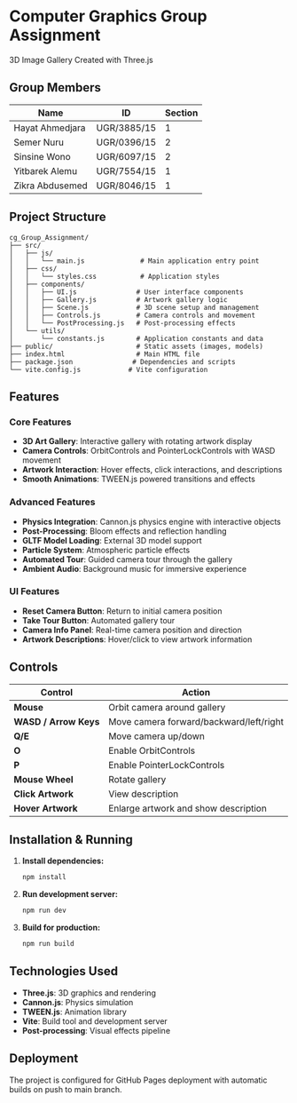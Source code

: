 # Computer Graphics Group Assignment 
3D Image Gallery Created with Three.js

## Group Members
| Name                | ID           | Section |
|---------------------|--------------|---------|
| Hayat Ahmedjara     | UGR/3885/15  | 1       |
| Semer Nuru          | UGR/0396/15  | 2       |
| Sinsine Wono        | UGR/6097/15  | 2       |
| Yitbarek Alemu      | UGR/7554/15  | 1       |
| Zikra Abdusemed     | UGR/8046/15  | 1       |

## Project Structure

```
cg_Group_Assignment/
├── src/
│   ├── js/
│   │   └── main.js              # Main application entry point
│   ├── css/
│   │   └── styles.css           # Application styles
│   ├── components/
│   │   ├── UI.js               # User interface components
│   │   ├── Gallery.js          # Artwork gallery logic
│   │   ├── Scene.js            # 3D scene setup and management
│   │   ├── Controls.js         # Camera controls and movement
│   │   └── PostProcessing.js   # Post-processing effects
│   └── utils/
│       └── constants.js        # Application constants and data
├── public/                     # Static assets (images, models)
├── index.html                  # Main HTML file
├── package.json               # Dependencies and scripts
└── vite.config.js            # Vite configuration
```

## Features

### Core Features
- **3D Art Gallery**: Interactive gallery with rotating artwork display
- **Camera Controls**: OrbitControls and PointerLockControls with WASD movement
- **Artwork Interaction**: Hover effects, click interactions, and descriptions
- **Smooth Animations**: TWEEN.js powered transitions and effects

### Advanced Features
- **Physics Integration**: Cannon.js physics engine with interactive objects
- **Post-Processing**: Bloom effects and reflection handling
- **GLTF Model Loading**: External 3D model support
- **Particle System**: Atmospheric particle effects
- **Automated Tour**: Guided camera tour through the gallery
- **Ambient Audio**: Background music for immersive experience

### UI Features
- **Reset Camera Button**: Return to initial camera position
- **Take Tour Button**: Automated gallery tour
- **Camera Info Panel**: Real-time camera position and direction
- **Artwork Descriptions**: Hover/click to view artwork information

## Controls

| Control | Action |
|---------|--------|
| **Mouse** | Orbit camera around gallery |
| **WASD / Arrow Keys** | Move camera forward/backward/left/right |
| **Q/E** | Move camera up/down |
| **O** | Enable OrbitControls |
| **P** | Enable PointerLockControls |
| **Mouse Wheel** | Rotate gallery |
| **Click Artwork** | View description |
| **Hover Artwork** | Enlarge artwork and show description |

## Installation & Running

1. **Install dependencies:**
   ```bash
   npm install
   ```

2. **Run development server:**
   ```bash
   npm run dev
   ```

3. **Build for production:**
   ```bash
   npm run build
   ```

## Technologies Used

- **Three.js**: 3D graphics and rendering
- **Cannon.js**: Physics simulation
- **TWEEN.js**: Animation library
- **Vite**: Build tool and development server
- **Post-processing**: Visual effects pipeline

## Deployment

The project is configured for GitHub Pages deployment with automatic builds on push to main branch.
